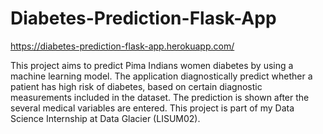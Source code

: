 # Diabetes-Prediction-Flask-App
https://diabetes-prediction-flask-app.herokuapp.com/

This project aims to predict Pima Indians women diabetes by using a machine learning model.
The application diagnostically predict whether a patient has high risk of diabetes, based on
certain diagnostic measurements included in the dataset. The prediction is shown after the
several medical variables are entered.
This project is part of my Data Science Internship at Data Glacier (LISUM02).
